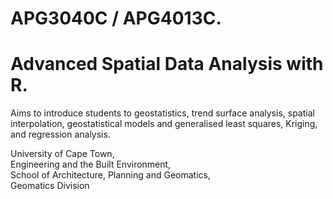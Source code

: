 # APG3040C / APG4013C.  
# Advanced Spatial Data Analysis with R.

Aims to introduce students to geostatistics, trend surface analysis, spatial interpolation, geostatistical models and generalised least squares, Kriging, and regression analysis.

University of Cape Town,  
Engineering and the Built Environment,  
School of Architecture, Planning and Geomatics,  
Geomatics Division
